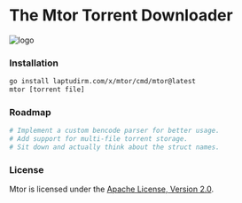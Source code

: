 # The Mtor Torrent Downloader

![logo](https://user-images.githubusercontent.com/68542775/159016981-a16fb54b-706e-47d4-b469-501ed03527e0.png)


### Installation

```bash
go install laptudirm.com/x/mtor/cmd/mtor@latest
mtor [torrent file]
```

### Roadmap

```py
# Implement a custom bencode parser for better usage.
# Add support for multi-file torrent storage.
# Sit down and actually think about the struct names.
```

### License

Mtor is licensed under the [Apache License, Version 2.0](https://opensource.org/licenses/Apache-2.0).
